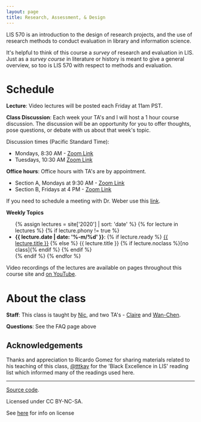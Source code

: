 ```yaml
---
layout: page
title: Research, Assessment, & Design  
---
```


LIS 570 is an introduction to the design of research projects, and the use of research methods to conduct evaluation in library and information science.

It's helpful to think of this course a *survey* of research and evaluation in LIS. Just as a *survey course* in literature or history is meant to give a general overview, so too is LIS 570 with respect to methods and evaluation. 

# Schedule

**Lecture**: Video lectures will be posted each Friday at 11am PST.

**Class Discussion**:
Each week your TA's and I will host a 1 hour course discussion. The discussion will be an opportunity for you to offer thoughts, pose questions, or debate with us about that week's topic.

Discussion times (Pacific Standard Time):

- Mondays, 8:30 AM - [Zoom Link]( https://washington.zoom.us/j/94982906196)
- Tuesdays, 10:30 AM  [Zoom Link](https://washington.zoom.us/j/94422099280)

**Office hours**: Office hours with TA's are by appointment.

- Section A, Mondays at 9:30 AM - [Zoom Link]() 
- Section B, Fridays at 4 PM  - [Zoom Link](https://washington.zoom.us/j/94989269902?pwd=THJveEpJNmp6b1NmRDlwMmZVOW11Zz09) 

If you need to schedule a meeting with Dr. Weber use this [link](https://calendly.com/nmweber/15min).

**Weekly Topics**
<ul>
{% assign lectures = site['2020'] | sort: 'date' %}
{% for lecture in lectures %}
    {% if lecture.phony != true %}
        <li>
        <strong>{{ lecture.date | date: '%-m/%d' }}</strong>:
        {% if lecture.ready %}
            <a href="/LIS-570-Au2020/{{ lecture.url }}">{{ lecture.title }}</a>
        {% else %}
            {{ lecture.title }} {% if lecture.noclass %}[no class]{% endif %}
        {% endif %}
        </li>
    {% endif %}
{% endfor %}
</ul>

Video recordings of the lectures are available on pages throughout this course site and [on YouTube](https://www.youtube.com/playlist?list=PLbfZ2tKmriI7wsTY0fusl6OCrJsdhXSsr).

# About the class

**Staff**: This class is taught by [Nic](nicweber.info), and two TA's - [Claire]() and [Wan-Chen]().

**Questions**: See the FAQ page above


## Acknowledgements

Thanks and appreciation to Ricardo Gomez for sharing materials related to his teaching of this class, [@tttkay](https://twitter.com/tttkay) for the 'Black Excellence in LIS' reading list which informed many of the readings used here.  

---

<div class="small center">
<p><a href="https://github.com/nniiicc/LIS-570-Au2020">Source code</a>.</p>
<p>Licensed under CC BY-NC-SA.</p>
<p>See <a href="/license/">here</a> for info on license</p>
</div>
